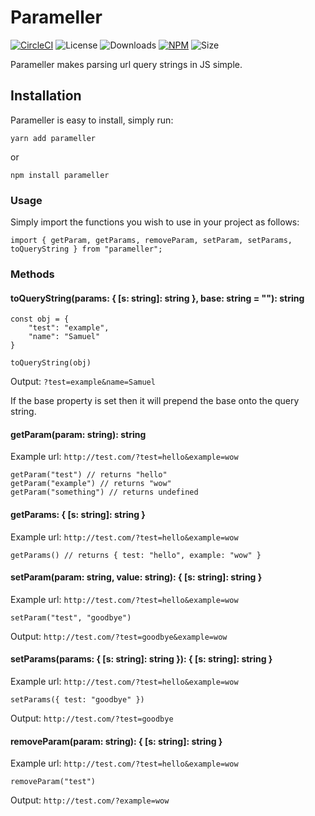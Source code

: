 # Parameller

[![CircleCI](https://circleci.com/gh/propcom/parameller.svg?style=shield)](https://circleci.com/gh/propcom/parameller) ![License](https://img.shields.io/npm/l/parameller.svg) ![Downloads](https://img.shields.io/npm/dw/parameller.svg) [![NPM](https://img.shields.io/npm/v/parameller.svg)](https://www.npmjs.com/package/parameller) ![Size](https://img.shields.io/bundlephobia/minzip/parameller.svg)

Parameller makes parsing url query strings in JS simple.

## Installation

Parameller is easy to install, simply run:

    yarn add parameller

or

    npm install parameller

### Usage

Simply import the functions you wish to use in your project as follows:

    import { getParam, getParams, removeParam, setParam, setParams, toQueryString } from "parameller";

### Methods

#### toQueryString(params: { [s: string]: string }, base: string = ""): string

    const obj = {
        "test": "example",
        "name": "Samuel"
    }

    toQueryString(obj)

Output: `?test=example&name=Samuel`

If the base property is set then it will prepend the base onto the query string.

#### getParam(param: string): string

Example url: `http://test.com/?test=hello&example=wow`

    getParam("test") // returns "hello"
    getParam("example") // returns "wow"
    getParam("something") // returns undefined

#### getParams: { [s: string]: string }

Example url: `http://test.com/?test=hello&example=wow`

    getParams() // returns { test: "hello", example: "wow" }

#### setParam(param: string, value: string): { [s: string]: string }

Example url: `http://test.com/?test=hello&example=wow`

    setParam("test", "goodbye")

Output: `http://test.com/?test=goodbye&example=wow`

#### setParams(params: { [s: string]: string }): { [s: string]: string }

Example url: `http://test.com/?test=hello&example=wow`

    setParams({ test: "goodbye" })

Output: `http://test.com/?test=goodbye`

#### removeParam(param: string): { [s: string]: string }

Example url: `http://test.com/?test=hello&example=wow`

    removeParam("test")

Output: `http://test.com/?example=wow`
